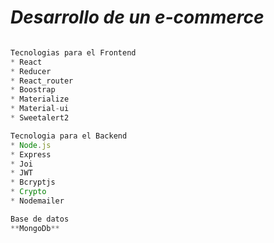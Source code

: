# _Desarrollo de un e-commerce_

```Javascript

Tecnologias para el Frontend
* React
* Reducer
* React_router
* Boostrap
* Materialize
* Material-ui
* Sweetalert2

Tecnologia para el Backend
* Node.js
* Express
* Joi
* JWT
* Bcryptjs
* Crypto
* Nodemailer

Base de datos
**MongoDb**
```


